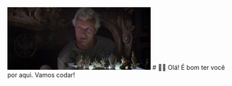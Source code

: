 <img src = "blade_runner_chesstable.jpg" width = "325px" align = "rigth">
# 👨‍💻 Olá! É bom ter você por aqui. Vamos codar!
